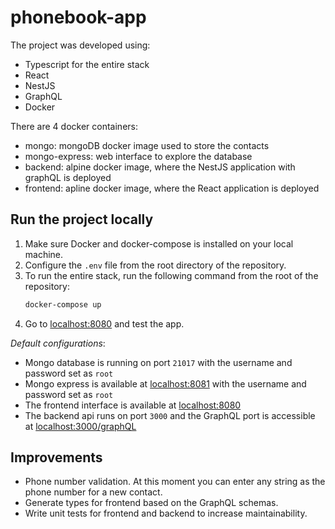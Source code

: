# phonebook-app

The project was developed using:

- Typescript for the entire stack
- React
- NestJS
- GraphQL
- Docker

There are 4 docker containers:

- mongo: mongoDB docker image used to store the contacts
- mongo-express: web interface to explore the database
- backend: alpine docker image, where the NestJS application with graphQL is deployed
- frontend: apline docker image, where the React application is deployed

## Run the project locally

1. Make sure Docker and docker-compose is installed on your local machine.
2. Configure the `.env` file from the root directory of the repository.
3. To run the entire stack, run the following command from the root of the repository:
   ```sh
   docker-compose up
   ```
4. Go to [localhost:8080](localhost:8080) and test the app.

_Default configurations_:

- Mongo database is running on port `21017` with the username and password set as `root`
- Mongo express is available at [localhost:8081]() with the username and password set as `root`
- The frontend interface is available at [localhost:8080](localhost:8080)
- The backend api runs on port `3000` and the GraphQL port is accessible at [localhost:3000/graphQL](localhost:3000/graphQL)

## Improvements

- Phone number validation. At this moment you can enter any string as the phone number for a new contact.
- Generate types for frontend based on the GraphQL schemas.
- Write unit tests for frontend and backend to increase maintainability.
